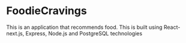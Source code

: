 # FoodieCravings

This is an application that recommends food. This is built using React-next.js, Express,  Node.js and PostgreSQL technologies
